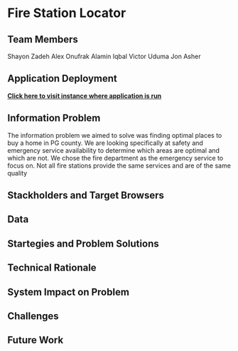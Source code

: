 # Fire Station Locator

## Team Members
Shayon Zadeh
Alex Onufrak
Alamin Iqbal
Victor Uduma
Jon Asher

## Application Deployment
**[Click here to visit instance where application is run](https://firestation-377.web.app/)**

## Information Problem
The information problem we aimed to solve was finding optimal places to buy a home in PG county. We are looking specifically at safety and emergency service availability to determine which areas are optimal and which are not.
We chose the fire department as the emergency service to focus on. Not all fire stations provide the same services and are of the same quality

## Stackholders and Target Browsers

## Data

## Startegies and Problem Solutions

## Technical Rationale

## System Impact on Problem

## Challenges

## Future Work